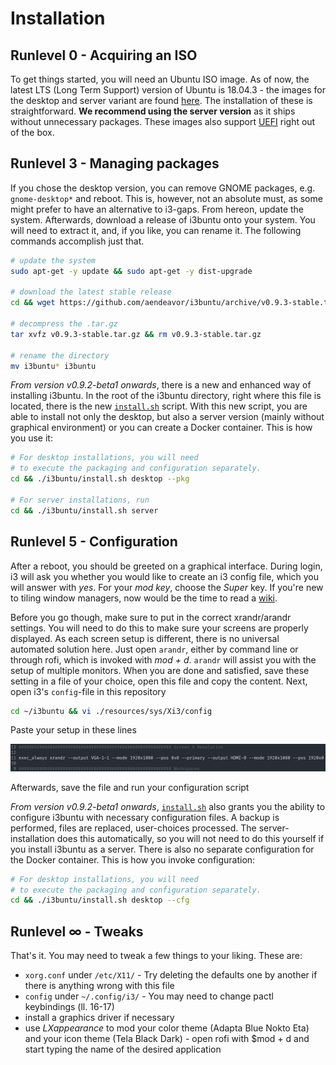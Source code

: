 # Installation

[//]: # (Explains the installation process of i3buntu)
[//]: # (version 1.0.1)

## Runlevel 0 - Acquiring an ISO

To get things started, you will need an Ubuntu ISO image. As of now, the latest LTS (Long Term Support) version of Ubuntu is 18.04.3 - the images for the desktop and server variant are found [here](http://releases.ubuntu.com/18.04/). The installation of these is straightforward. **We recommend using the server version** as it ships without unnecessary packages. These images also support [UEFI](https://wiki.archlinux.org/index.php/Unified_Extensible_Firmware_Interface) right out of the box.

## Runlevel 3 - Managing packages

If you chose the desktop version, you can remove GNOME packages, e.g. `gnome-desktop*` and reboot. This is, however, not an absolute must, as some might prefer to have an alternative to i3-gaps. From hereon, update the system. Afterwards, download a release of i3buntu onto your system. You will need to extract  it, and, if you like, you can rename it. The following commands accomplish just that.

``` BASH
# update the system
sudo apt-get -y update && sudo apt-get -y dist-upgrade

# download the latest stable release
cd && wget https://github.com/aendeavor/i3buntu/archive/v0.9.3-stable.tar.gz

# decompress the .tar.gz
tar xvfz v0.9.3-stable.tar.gz && rm v0.9.3-stable.tar.gz

# rename the directory
mv i3buntu* i3buntu
```

_From version v0.9.2-beta1 onwards_, there is a new and enhanced way of installing i3buntu. In the root of the i3buntu directory, right where this file is located, there is the new [`install.sh`](./install.sh) script. With this new script, you are able to install not only the desktop, but also a server version (mainly without graphical environment) or you can create a Docker container. This is how you use it:

``` BASH
# For desktop installations, you will need
# to execute the packaging and configuration separately.
cd && ./i3buntu/install.sh desktop --pkg

# For server installations, run
cd && ./i3buntu/install.sh server
```

## Runlevel 5 - Configuration

After a reboot, you should be greeted on a graphical interface. During login, i3 will ask you whether you would like to create an i3 config file, which you will answer with _yes_. For your _mod key_, choose the _Super_ key. If you're new to tiling window managers, now would be the time to read a [wiki](https://wiki.archlinux.org/index.php/I3).

Before you go though, make sure to put in the correct xrandr/arandr settings. You will need to do this to make sure your screens are properly displayed. As each screen setup is different, there is no universal automated solution here. Just open `arandr`, either by command line or through rofi, which is invoked with _mod + d_. `arandr` will assist you with the setup of multiple monitors. When you are done and satisfied, save these setting in a file of your choice, open this file and copy the content. Next, open i3's `config`-file in this repository

``` BASH
cd ~/i3buntu && vi ./resources/sys/Xi3/config
```

Paste your setup in these lines

![xrandr settings](resources/doc/xrandr_settings.png)

Afterwards, save the file and run your configuration script

_From version v0.9.2-beta1 onwards_, [`install.sh`](./install.sh) also grants you the ability to configure i3buntu with necessary configuration files. A backup is performed, files are replaced, user-choices processed. The server-installation does this automatically, so you will not need to do this yourself if you install i3buntu as a server. There is also no separate configuration for the Docker container. This is how you invoke configuration:

``` BASH
# For desktop installations, you will need
# to execute the packaging and configuration separately.
cd && ./i3buntu/install.sh desktop --cfg
```

## Runlevel ∞ - Tweaks

That's it. You may need to tweak a few things to your liking. These are:

* `xorg.conf` under `/etc/X11/` - Try deleting the defaults one by another if there is anything wrong with this file
* `config` under `~/.config/i3/` - You may need to change pactl keybindings (ll. 16-17)
* install a graphics driver if necessary
* use _LXappearance_ to mod your color theme (Adapta Blue Nokto Eta) and your icon theme (Tela Black Dark) - open rofi with $mod + d and start typing the name of the desired application
